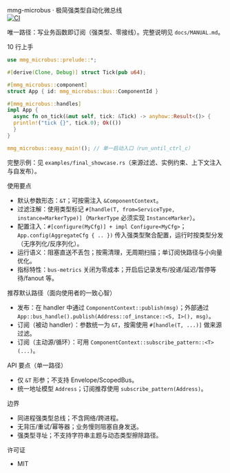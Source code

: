 mmg-microbus · 极简强类型自动化微总线  
[![CI](https://github.com/eternamaze/mmg-microbus/actions/workflows/ci.yml/badge.svg)](https://github.com/eternamaze/mmg-microbus/actions/workflows/ci.yml)

唯一路径：写业务函数即订阅（强类型、零接线）。完整说明见 `docs/MANUAL.md`。

10 行上手
```rust
use mmg_microbus::prelude::*;

#[derive(Clone, Debug)] struct Tick(pub u64);

#[mmg_microbus::component]
struct App { id: mmg_microbus::bus::ComponentId }

#[mmg_microbus::handles]
impl App {
  async fn on_tick(&mut self, tick: &Tick) -> anyhow::Result<()> {
  println!("tick {}", tick.0); Ok(())
  }
}

mmg_microbus::easy_main!(); // 单一启动入口（run_until_ctrl_c）
```

完整示例：见 `examples/final_showcase.rs`（来源过滤、实例约束、上下文注入与自发布）。

使用要点
- 默认参数形态：`&T`；可按需注入 `&ComponentContext`。
- 过滤注解：使用类型标记 `#[handle(T, from=ServiceType, instance=MarkerType)]`（`MarkerType` 必须实现 `InstanceMarker`）。
- 配置注入：`#[configure(MyCfg)] + impl Configure<MyCfg>`；`App.config(AggregateCfg { .. })` 传入强类型聚合配置，运行时按类型分发（无序列化/反序列化）。
- 运行语义：阻塞直送不丢包；按需清理，无周期扫描；单订阅快路径与小向量优化。
- 指标特性：`bus-metrics` 关闭为零成本；开启后记录发布/投递/延迟/暂停等待/fanout 等。

推荐默认路径（面向使用者的一致心智）
- 发布：在 handler 中通过 `ComponentContext::publish(msg)`；外部通过 `App::bus_handle().publish(Address::of_instance::<S, I>(), msg)`。
- 订阅（被动 handler）：参数统一为 `&T`，按需使用 `#[handle(T, ...)]` 做来源过滤。
- 订阅（主动源/循环）：可用 `ComponentContext::subscribe_pattern::<T>(...)`。

API 要点（单一路径）
- 仅 `&T` 形参；不支持 Envelope/ScopedBus。
- 统一地址模型 `Address`；订阅推荐使用 `subscribe_pattern(Address)`。

边界
- 同进程强类型总线；不含网络/跨进程。
- 无背压/重试/幂等器；业务慢则阻塞自身发送。
- 强类型寻址；不支持字符串主题与动态类型擦除路径。

许可证
- MIT
